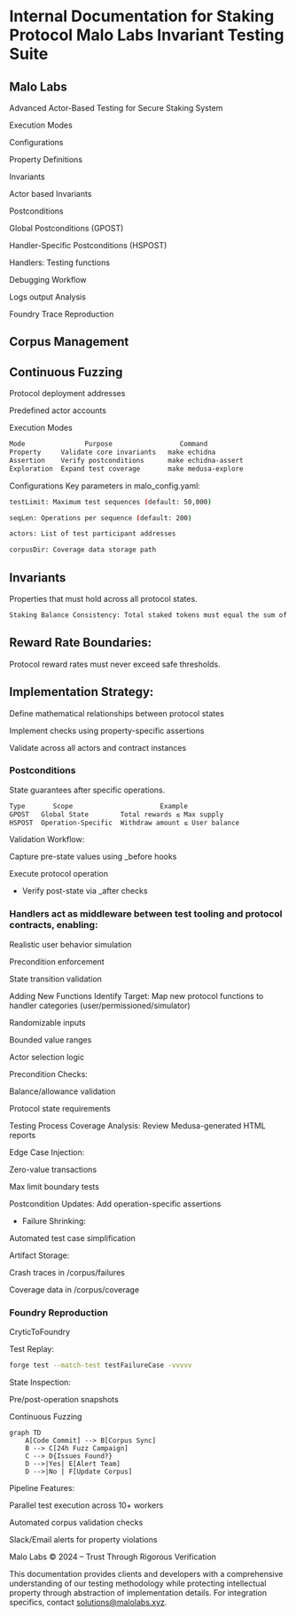 # Internal Documentation for Staking Protocol Malo Labs Invariant Testing Suite

## Malo Labs

Advanced Actor-Based Testing for Secure Staking System


Execution Modes

Configurations

Property Definitions

Invariants

Actor based Invariants

Postconditions

Global Postconditions (GPOST)

Handler-Specific Postconditions (HSPOST)

Handlers: Testing functions

Debugging Workflow

Logs output Analysis

Foundry Trace Reproduction

## Corpus Management

## Continuous Fuzzing

Protocol deployment addresses

Predefined actor accounts 

Execution Modes
```css
Mode	           Purpose	               Command
Property	 Validate core invariants	make echidna
Assertion	 Verify postconditions	    make echidna-assert
Exploration	 Expand test coverage	    make medusa-explore
```
Configurations
Key parameters in malo_config.yaml:
```bash
testLimit: Maximum test sequences (default: 50,000)

seqLen: Operations per sequence (default: 200)

actors: List of test participant addresses

corpusDir: Coverage data storage path
```
##  Invariants

Properties that must hold across all protocol states.

```bash
Staking Balance Consistency: Total staked tokens must equal the sum of individual user balances.
```
## Reward Rate Boundaries:

Protocol reward rates must never exceed safe thresholds.

## Implementation Strategy:

Define mathematical relationships between protocol states

Implement checks using property-specific assertions

Validate across all actors and contract instances

### Postconditions

State guarantees after specific operations.
```bash
Type	   Scope	                  Example
GPOST	Global State	    Total rewards ≤ Max supply
HSPOST	Operation-Specific	Withdraw amount ≤ User balance
```
Validation Workflow:

Capture pre-state values using _before hooks

Execute protocol operation

* Verify post-state via _after checks


### Handlers act as middleware between test tooling and protocol contracts, enabling:

Realistic user behavior simulation

Precondition enforcement

State transition validation

Adding New Functions
Identify Target: Map new protocol functions to handler categories (user/permissioned/simulator)

Randomizable inputs

Bounded value ranges

Actor selection logic

Precondition Checks:

Balance/allowance validation

Protocol state requirements

Testing Process
Coverage Analysis: Review Medusa-generated HTML reports

Edge Case Injection:

Zero-value transactions

Max limit boundary tests

Postcondition Updates: Add operation-specific assertions

* Failure Shrinking: 

Automated test case simplification

Artifact Storage:

Crash traces in /corpus/failures

Coverage data in /corpus/coverage

### Foundry Reproduction

CryticToFoundry

Test Replay:

```bash
forge test --match-test testFailureCase -vvvvv  
```
State Inspection:

Pre/post-operation snapshots

Continuous Fuzzing
```mermaid
graph TD  
    A[Code Commit] --> B[Corpus Sync]  
    B --> C[24h Fuzz Campaign]  
    C --> D{Issues Found?}  
    D -->|Yes| E[Alert Team]  
    D -->|No | F[Update Corpus]  
```
Pipeline Features:

Parallel test execution across 10+ workers

Automated corpus validation checks

Slack/Email alerts for property violations

Malo Labs © 2024 – Trust Through Rigorous Verification

This documentation provides clients and developers with a comprehensive understanding of our testing methodology while protecting intellectual property through abstraction of implementation details. For integration specifics, contact solutions@malolabs.xyz.
